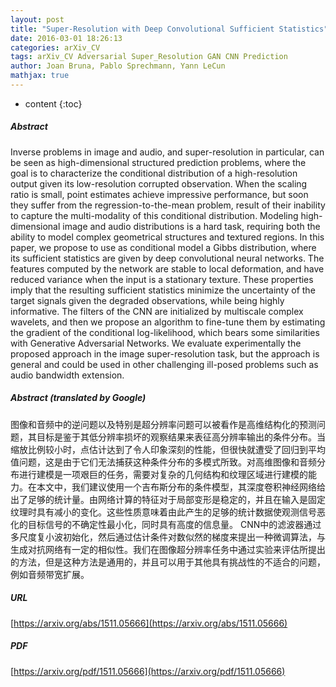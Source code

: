 ```yaml
---
layout: post
title: "Super-Resolution with Deep Convolutional Sufficient Statistics"
date: 2016-03-01 18:26:13
categories: arXiv_CV
tags: arXiv_CV Adversarial Super_Resolution GAN CNN Prediction
author: Joan Bruna, Pablo Sprechmann, Yann LeCun
mathjax: true
---
```


* content
{:toc}

##### Abstract
Inverse problems in image and audio, and super-resolution in particular, can be seen as high-dimensional structured prediction problems, where the goal is to characterize the conditional distribution of a high-resolution output given its low-resolution corrupted observation. When the scaling ratio is small, point estimates achieve impressive performance, but soon they suffer from the regression-to-the-mean problem, result of their inability to capture the multi-modality of this conditional distribution. Modeling high-dimensional image and audio distributions is a hard task, requiring both the ability to model complex geometrical structures and textured regions. In this paper, we propose to use as conditional model a Gibbs distribution, where its sufficient statistics are given by deep convolutional neural networks. The features computed by the network are stable to local deformation, and have reduced variance when the input is a stationary texture. These properties imply that the resulting sufficient statistics minimize the uncertainty of the target signals given the degraded observations, while being highly informative. The filters of the CNN are initialized by multiscale complex wavelets, and then we propose an algorithm to fine-tune them by estimating the gradient of the conditional log-likelihood, which bears some similarities with Generative Adversarial Networks. We evaluate experimentally the proposed approach in the image super-resolution task, but the approach is general and could be used in other challenging ill-posed problems such as audio bandwidth extension.

##### Abstract (translated by Google)
图像和音频中的逆问题以及特别是超分辨率问题可以被看作是高维结构化的预测问题，其目标是鉴于其低分辨率损坏的观察结果来表征高分辨率输出的条件分布。当缩放比例较小时，点估计达到了令人印象深刻的性能，但很快就遭受了回归到平均值问题，这是由于它们无法捕获这种条件分布的多模式所致。对高维图像和音频分布进行建模是一项艰巨的任务，需要对复杂的几何结构和纹理区域进行建模的能力。在本文中，我们建议使用一个吉布斯分布的条件模型，其深度卷积神经网络给出了足够的统计量。由网络计算的特征对于局部变形是稳定的，并且在输入是固定纹理时具有减小的变化。这些性质意味着由此产生的足够的统计数据使观测信号恶化的目标信号的不确定性最小化，同时具有高度的信息量。 CNN中的滤波器通过多尺度复小波初始化，然后通过估计条件对数似然的梯度来提出一种微调算法，与生成对抗网络有一定的相似性。我们在图像超分辨率任务中通过实验来评估所提出的方法，但是这种方法是通用的，并且可以用于其他具有挑战性的不适合的问题，例如音频带宽扩展。

##### URL
[https://arxiv.org/abs/1511.05666](https://arxiv.org/abs/1511.05666)

##### PDF
[https://arxiv.org/pdf/1511.05666](https://arxiv.org/pdf/1511.05666)

